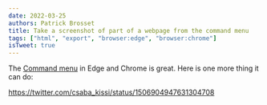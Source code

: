 ```yaml
---
date: 2022-03-25
authors: Patrick Brosset
title: Take a screenshot of part of a webpage from the command menu
tags: ["html", "export", "browser:edge", "browser:chrome"]
isTweet: true
---
```

The [Command menu](../execute-commands) in Edge and Chrome is great. Here is one more thing it can do:

https://twitter.com/csaba_kissi/status/1506904947631304708
